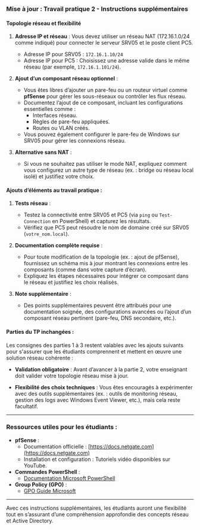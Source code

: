 
### **Mise à jour : Travail pratique 2 - Instructions supplémentaires**

#### **Topologie réseau et flexibilité**
1. **Adresse IP et réseau** : Vous devez utiliser un réseau NAT (172.16.1.0/24 comme indiqué) pour connecter le serveur SRV05 et le poste client PC5. 
   - Adresse IP pour SRV05 : `172.16.1.10/24`
   - Adresse IP pour PC5 : Choisissez une adresse valide dans le même réseau (par exemple, `172.16.1.101/24`).

2. **Ajout d’un composant réseau optionnel** :
   - Vous êtes libres d’ajouter un pare-feu ou un routeur virtuel comme **pfSense** pour gérer les sous-réseaux ou contrôler les flux réseau.
   - Documentez l’ajout de ce composant, incluant les configurations essentielles comme :
     - Interfaces réseau.
     - Règles de pare-feu appliquées.
     - Routes ou VLAN créés.
   - Vous pouvez également configurer le pare-feu de Windows sur SRV05 pour gérer les connexions réseau.

3. **Alternative sans NAT** :
   - Si vous ne souhaitez pas utiliser le mode NAT, expliquez comment vous configurez un autre type de réseau (ex. : bridge ou réseau local isolé) et justifiez votre choix.

#### **Ajouts d’éléments au travail pratique :**
1. **Tests réseau** :
   - Testez la connectivité entre SRV05 et PC5 (via `ping` ou `Test-Connection` en PowerShell) et capturez les résultats.
   - Vérifiez que PC5 peut résoudre le nom de domaine créé sur SRV05 (`votre_nom.local`).

2. **Documentation complète requise** :
   - Pour toute modification de la topologie (ex. : ajout de pfSense), fournissez un schéma mis à jour montrant les connexions entre les composants (comme dans votre capture d’écran).
   - Expliquez les étapes nécessaires pour intégrer ce composant dans le réseau et justifiez les choix réalisés.

3. **Note supplémentaire** : 
   - Des points supplémentaires peuvent être attribués pour une documentation soignée, des configurations avancées ou l’ajout d’un composant réseau pertinent (pare-feu, DNS secondaire, etc.).

#### **Parties du TP inchangées :**
Les consignes des parties 1 à 3 restent valables avec les ajouts suivants pour s'assurer que les étudiants comprennent et mettent en œuvre une solution réseau cohérente :

- **Validation obligatoire** :
  Avant d’avancer à la partie 2, votre enseignant doit valider votre topologie réseau mise à jour.

- **Flexibilité des choix techniques** :
  Vous êtes encouragés à expérimenter avec des outils supplémentaires (ex. : outils de monitoring réseau, gestion des logs avec Windows Event Viewer, etc.), mais cela reste facultatif.

---

### **Ressources utiles pour les étudiants :**
- **pfSense** :
  - Documentation officielle : [https://docs.netgate.com](https://docs.netgate.com)
  - Installation et configuration : Tutoriels vidéo disponibles sur YouTube.
- **Commandes PowerShell** :
  - [Documentation Microsoft PowerShell](https://docs.microsoft.com/fr-fr/powershell/)
- **Group Policy (GPO)** :
  - [GPO Guide Microsoft](https://docs.microsoft.com/fr-fr/windows-server/)

---

Avec ces instructions supplémentaires, les étudiants auront une flexibilité tout en s’assurant d’une compréhension approfondie des concepts réseau et Active Directory.

